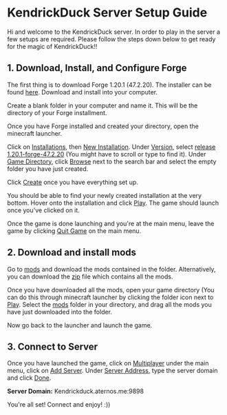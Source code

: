 # KendrickDuck Server Setup Guide

Hi and welcome to the KendrickDuck server. In order to play in the server a few setups are required. Please follow the steps down below to get ready for the magic of KendrickDuck!!


## 1. Download, Install, and Configure Forge
The first thing is to download Forge 1.20.1 (47.2.20). The installer can be found [here](forge/forge-1.20.1-47.2.20-installer.jar). Download and install into your computer.

Create a blank folder in your computer and name it. This will be the directory of your Forge installment.

Once you have Forge installed and created your directory, open the minecraft launcher. 

Click on [Installations](#), then [New Installation](#). Under [Version](#), select [release 1.20.1-forge-47.2.20](#) (You might have to scroll or type to find it). Under [Game Directory](#), click [Browse](#) next to the search bar and select the empty folder you have just created.

Click [Create](#) once you have everything set up.

You should be able to find your newly created installation at the very bottom. Hover onto the installation and click [Play](#). The game should launch once you've clicked on it.

Once the game is done launching and you're at the main menu, leave the game by clicking [Quit Game](#) on the main menu.

## 2. Download and install mods

Go to [mods](mods) and download the mods contained in the folder. Alternatively, you can download the [zip](mods.zip) file which contains all the mods.

Once you have downloaded all the mods, open your game directory (You can do this through minecraft launcher by clicking the folder icon next to [Play](#). Select the [mods](#) folder in your directory, and drag all the mods you have just downloaded into the folder.

Now go back to the launcher and launch the game.

## 3. Connect to Server

Once you have launched the game, click on [Multiplayer](#) under the main menu, click on [Add Server](#). Under [Server Address](#), type the server domain and click [Done](#).

**Server Domain:** Kendrickduck.aternos.me:9898

You're all set! Connect and enjoy! :))
